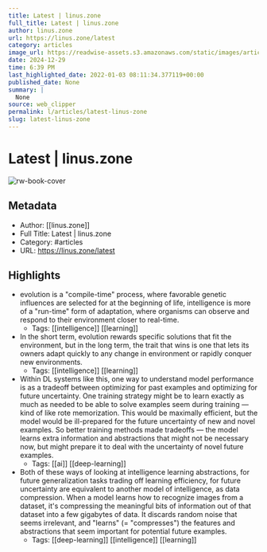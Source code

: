 ```yaml
---
title: Latest | linus.zone
full_title: Latest | linus.zone
author: linus.zone
url: https://linus.zone/latest
category: articles
image_url: https://readwise-assets.s3.amazonaws.com/static/images/article0.00998d930354.png
date: 2024-12-29
time: 6:39 PM
last_highlighted_date: 2022-01-03 08:11:34.377119+00:00
published_date: None
summary: |
  None
source: web_clipper
permalink: l/articles/latest-linus-zone
slug: latest-linus-zone
---
```

# Latest | linus.zone

![rw-book-cover](https://readwise-assets.s3.amazonaws.com/static/images/article0.00998d930354.png)

## Metadata
- Author: [[linus.zone]]
- Full Title: Latest | linus.zone
- Category: #articles
- URL: https://linus.zone/latest

## Highlights
- evolution is a "compile-time" process, where favorable genetic influences are selected for at the beginning of life, intelligence is more of a "run-time" form of adaptation, where organisms can observe and respond to their environment closer to real-time.
    - Tags: [[intelligence]] [[learning]] 
- In the short term, evolution rewards specific solutions that fit the environment, but in the long term, the trait that wins is one that lets its owners adapt quickly to any change in environment or rapidly conquer new environments.
    - Tags: [[intelligence]] [[learning]] 
- Within DL systems like this, one way to understand model performance is as a tradeoff between optimizing for past examples and optimizing for future uncertainty. One training strategy might be to learn exactly as much as needed to be able to solve examples seem during training — kind of like rote memorization. This would be maximally efficient, but the model would be ill-prepared for the future uncertainty of new and novel examples. So better training methods made tradeoffs — the model learns extra information and abstractions that might not be necessary now, but might prepare it to deal with the uncertainty of novel future examples.
    - Tags: [[ai]] [[deep-learning]] 
- Both of these ways of looking at intelligence learning abstractions, for future generalization tasks trading off learning efficiency, for future uncertainty are equivalent to another model of intelligence, as data compression. When a model learns how to recognize images from a dataset, it's compressing the meaningful bits of information out of that dataset into a few gigabytes of data. It discards random noise that seems irrelevant, and "learns" (= "compresses") the features and abstractions that seem important for potential future examples.
    - Tags: [[deep-learning]] [[intelligence]] [[learning]] 


